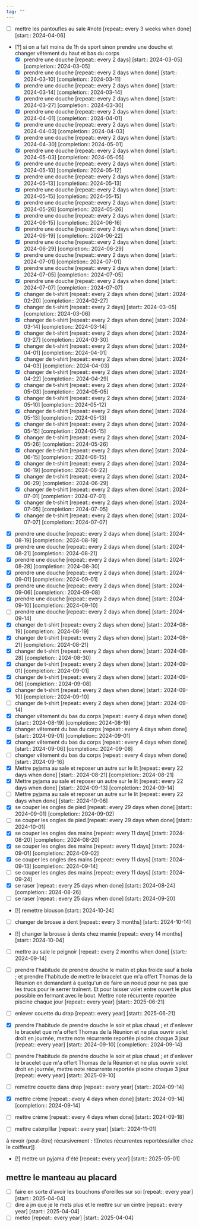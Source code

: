 ```yaml
---
tag: ""
---
```

- [ ] mettre les pantoufles au sale #noté  [repeat:: every 3 weeks when done]  [start:: 2024-04-06]

- [?] si on a fait moins de 1h de sport sinon prendre une douche et changer vêtement du haut et bas du corps  
	- [X] prendre une douche  [repeat:: every 2 days]  [start:: 2024-03-05]  [completion:: 2024-03-05]
	- [X] prendre une douche  [repeat:: every 2 days when done]  [start:: 2024-03-10]  [completion:: 2024-03-11]
	- [X] prendre une douche  [repeat:: every 2 days when done]  [start:: 2024-03-14]  [completion:: 2024-03-14]
	- [X] prendre une douche  [repeat:: every 2 days when done]  [start:: 2024-03-27]  [completion:: 2024-03-30]
	- [X] prendre une douche  [repeat:: every 2 days when done]  [start:: 2024-04-01]  [completion:: 2024-04-01]
	- [X] prendre une douche  [repeat:: every 2 days when done]  [start:: 2024-04-03]  [completion:: 2024-04-03]
	- [X] prendre une douche  [repeat:: every 2 days when done]  [start:: 2024-04-30]  [completion:: 2024-05-01]
	- [X] prendre une douche  [repeat:: every 2 days when done]  [start:: 2024-05-03]  [completion:: 2024-05-05]
	- [X] prendre une douche  [repeat:: every 2 days when done]  [start:: 2024-05-10]  [completion:: 2024-05-12]
	- [X] prendre une douche  [repeat:: every 2 days when done]  [start:: 2024-05-13]  [completion:: 2024-05-13]
	- [X] prendre une douche  [repeat:: every 2 days when done]  [start:: 2024-05-15]  [completion:: 2024-05-15]
	- [X] prendre une douche  [repeat:: every 2 days when done]  [start:: 2024-05-26]  [completion:: 2024-05-26]
	- [X] prendre une douche  [repeat:: every 2 days when done]  [start:: 2024-06-15]  [completion:: 2024-06-16]
	- [X] prendre une douche  [repeat:: every 2 days when done]  [start:: 2024-06-19]  [completion:: 2024-06-22]
	- [X] prendre une douche  [repeat:: every 2 days when done]  [start:: 2024-06-29]  [completion:: 2024-06-29]
	- [X] prendre une douche  [repeat:: every 2 days when done]  [start:: 2024-07-01]  [completion:: 2024-07-01]
	- [X] prendre une douche  [repeat:: every 2 days when done]  [start:: 2024-07-05]  [completion:: 2024-07-05]
	- [X] prendre une douche  [repeat:: every 2 days when done]  [start:: 2024-07-07]  [completion:: 2024-07-07]
	- [X] changer de t-shirt  [repeat:: every 2 days when done]  [start:: 2024-02-20]  [completion:: 2024-02-27]
	- [X] changer de t-shirt  [repeat:: every 2 days]  [start:: 2024-03-05]  [completion:: 2024-03-06]
	- [X] changer de t-shirt  [repeat:: every 2 days when done]  [start:: 2024-03-14]  [completion:: 2024-03-14]
	- [X] changer de t-shirt  [repeat:: every 2 days when done]  [start:: 2024-03-27]  [completion:: 2024-03-30]
	- [X] changer de t-shirt  [repeat:: every 2 days when done]  [start:: 2024-04-01]  [completion:: 2024-04-01]
	- [X] changer de t-shirt  [repeat:: every 2 days when done]  [start:: 2024-04-03]  [completion:: 2024-04-03]
	- [X] changer de t-shirt  [repeat:: every 2 days when done]  [start:: 2024-04-22]  [completion:: 2024-04-29]
	- [X] changer de t-shirt  [repeat:: every 2 days when done]  [start:: 2024-05-03]  [completion:: 2024-05-05]
	- [X] changer de t-shirt  [repeat:: every 2 days when done]  [start:: 2024-05-10]  [completion:: 2024-05-12]
	- [X] changer de t-shirt  [repeat:: every 2 days when done]  [start:: 2024-05-13]  [completion:: 2024-05-13]
	- [X] changer de t-shirt  [repeat:: every 2 days when done]  [start:: 2024-05-15]  [completion:: 2024-05-15]
	- [X] changer de t-shirt  [repeat:: every 2 days when done]  [start:: 2024-05-26]  [completion:: 2024-05-26]
	- [X] changer de t-shirt  [repeat:: every 2 days when done]  [start:: 2024-06-15]  [completion:: 2024-06-15]
	- [X] changer de t-shirt  [repeat:: every 2 days when done]  [start:: 2024-06-19]  [completion:: 2024-06-22]
	- [X] changer de t-shirt  [repeat:: every 2 days when done]  [start:: 2024-06-29]  [completion:: 2024-06-29]
	- [X] changer de t-shirt  [repeat:: every 2 days when done]  [start:: 2024-07-01]  [completion:: 2024-07-01]
	- [X] changer de t-shirt  [repeat:: every 2 days when done]  [start:: 2024-07-05]  [completion:: 2024-07-05]
	- [X] changer de t-shirt  [repeat:: every 2 days when done]  [start:: 2024-07-07]  [completion:: 2024-07-07]
- [X] prendre une douche  [repeat:: every 2 days when done]  [start:: 2024-08-19]  [completion:: 2024-08-19]
- [X] prendre une douche  [repeat:: every 2 days when done]  [start:: 2024-08-21]  [completion:: 2024-08-21]
- [X] prendre une douche  [repeat:: every 2 days when done]  [start:: 2024-08-28]  [completion:: 2024-08-30]
- [X] prendre une douche  [repeat:: every 2 days when done]  [start:: 2024-09-01]  [completion:: 2024-09-01]
- [X] prendre une douche  [repeat:: every 2 days when done]  [start:: 2024-09-06]  [completion:: 2024-09-08]
- [X] prendre une douche  [repeat:: every 2 days when done]  [start:: 2024-09-10]  [completion:: 2024-09-10]
- [ ] prendre une douche  [repeat:: every 2 days when done]  [start:: 2024-09-14]
- [X] changer de t-shirt  [repeat:: every 2 days when done]  [start:: 2024-08-19]  [completion:: 2024-08-19]
- [X] changer de t-shirt  [repeat:: every 2 days when done]  [start:: 2024-08-21]  [completion:: 2024-08-21]
- [X] changer de t-shirt  [repeat:: every 2 days when done]  [start:: 2024-08-28]  [completion:: 2024-08-30]
- [X] changer de t-shirt  [repeat:: every 2 days when done]  [start:: 2024-09-01]  [completion:: 2024-09-01]
- [X] changer de t-shirt  [repeat:: every 2 days when done]  [start:: 2024-09-06]  [completion:: 2024-09-08]
- [X] changer de t-shirt  [repeat:: every 2 days when done]  [start:: 2024-09-10]  [completion:: 2024-09-10]
- [ ] changer de t-shirt  [repeat:: every 2 days when done]  [start:: 2024-09-14]
- [X] changer vêtement du bas du corps  [repeat:: every 4 days when done]  [start:: 2024-08-19]  [completion:: 2024-08-19]
- [X] changer vêtement du bas du corps  [repeat:: every 4 days when done]  [start:: 2024-09-01]  [completion:: 2024-09-01]
- [X] changer vêtement du bas du corps  [repeat:: every 4 days when done]  [start:: 2024-09-06]  [completion:: 2024-09-08]
- [ ] changer vêtement du bas du corps  [repeat:: every 4 days when done]  [start:: 2024-09-16]
- [X] Mettre pyjama au sale et reposer un autre sur le lit  [repeat:: every 22 days when done]  [start:: 2024-08-21]  [completion:: 2024-08-21]
- [X] Mettre pyjama au sale et reposer un autre sur le lit  [repeat:: every 22 days when done]  [start:: 2024-09-13]  [completion:: 2024-09-14]
- [ ] Mettre pyjama au sale et reposer un autre sur le lit  [repeat:: every 22 days when done]  [start:: 2024-10-06]
- [X] se couper les ongles de pied  [repeat:: every 29 days when done]  [start:: 2024-09-01]  [completion:: 2024-09-02]
- [ ] se couper les ongles de pied  [repeat:: every 29 days when done]  [start:: 2024-10-01]
- [X] se couper les ongles des mains  [repeat:: every 11 days]  [start:: 2024-08-20]  [completion:: 2024-08-20]
- [X] se couper les ongles des mains  [repeat:: every 11 days]  [start:: 2024-09-01]  [completion:: 2024-09-02]
- [X] se couper les ongles des mains  [repeat:: every 11 days]  [start:: 2024-09-13]  [completion:: 2024-09-14]
- [ ] se couper les ongles des mains  [repeat:: every 11 days]  [start:: 2024-09-24]
- [X] se raser  [repeat:: every 25 days when done]  [start:: 2024-08-24]  [completion:: 2024-08-26]
- [ ] se raser  [repeat:: every 25 days when done]  [start:: 2024-09-20]
- [!] remettre blouson  [start:: 2024-10-24]
- [ ] changer de brosse à dent  [repeat:: every 3 months]  [start:: 2024-10-14]
- [!] changer la brosse à dents chez mamie  [repeat:: every 14 months]  [start:: 2024-10-04]
- [ ] mettre au sale le peignoir  [repeat:: every 2 months when done]  [start:: 2024-09-14]

- [ ] prendre l'habitude de prendre douche le matin et plus froide sauf à Isola ; et prendre l'habitude de mettre le bracelet que m'a offert Thomas de la Réunion en demandant à quelqu'un de faire un noeud pour ne pas que les trucs pour le serrer traînent. Et pour laisser volet entre ouvert le plus possible en fermant avec le bout. Mettre note récurrente reportée piscine chaque jour [repeat:: every year]  [start:: 2025-06-21]
- [ ] enlever couette du drap  [repeat:: every year]  [start:: 2025-06-21]
- [X] prendre l'habitude de prendre douche le soir et plus chaud ; et d'enlever le bracelet que m'a offert Thomas de la Réunion et ne plus ouvrir volet droit en journée, mettre note récurrente reportée piscine chaque 3 jour  [repeat:: every year]  [start:: 2024-09-10]  [completion:: 2024-09-14]
- [ ] prendre l'habitude de prendre douche le soir et plus chaud ; et d'enlever le bracelet que m'a offert Thomas de la Réunion et ne plus ouvrir volet droit en journée, mettre note récurrente reportée piscine chaque 3 jour  [repeat:: every year]  [start:: 2025-09-10]
- [ ] remettre couette dans drap  [repeat:: every year]  [start:: 2024-09-14]
- [X] mettre crème  [repeat:: every 4 days when done]  [start:: 2024-09-14]  [completion:: 2024-09-14]
- [ ] mettre crème  [repeat:: every 4 days when done]  [start:: 2024-09-18]
- [ ] mettre caterpillar  [repeat:: every year]  [start:: 2024-11-01]

à revoir (peut-être) récursivement : 
![[notes récurrentes reportées/aller chez le coiffeur]]
 - [!] mettre un pyjama d'été  [repeat:: every year]  [start:: 2025-05-01]
## mettre le manteau au placard
- [ ] faire en sorte d'avoir les bouchons d'oreilles sur soi  [repeat:: every year]  [start:: 2025-04-04]
- [ ] dire à jm que je le mets plus et le mettre sur un cintre  [repeat:: every year]  [start:: 2025-04-04]
- [ ] meteo  [repeat:: every year]  [start:: 2025-04-04]